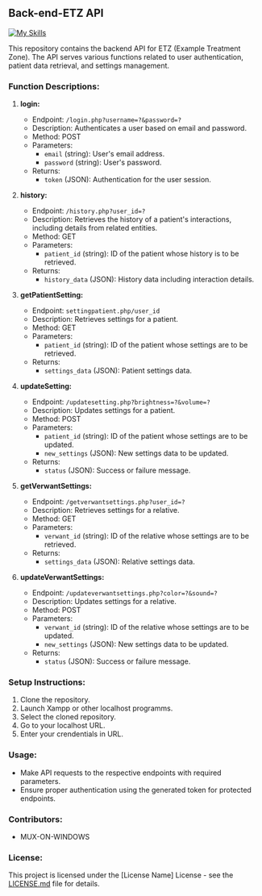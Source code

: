## Back-end-ETZ API

[![My Skills](https://skillicons.dev/icons?i=php)](https://skillicons.dev)

This repository contains the backend API for ETZ (Example Treatment Zone). The API serves various functions related to user authentication, patient data retrieval, and settings management.

### Function Descriptions:

1. **login:**
   - Endpoint: `/login.php?username=?&password=?`
   - Description: Authenticates a user based on email and password.
   - Method: POST
   - Parameters:
     - `email` (string): User's email address.
     - `password` (string): User's password.
   - Returns:
     - `token` (JSON): Authentication for the user session.

2. **history:**
   - Endpoint: `/history.php?user_id=?`
   - Description: Retrieves the history of a patient's interactions, including details from related entities.
   - Method: GET
   - Parameters:
     - `patient_id` (string): ID of the patient whose history is to be retrieved.
   - Returns:
     - `history_data` (JSON): History data including interaction details.

3. **getPatientSetting:**
   - Endpoint: `settingpatient.php/user_id`
   - Description: Retrieves settings for a patient.
   - Method: GET
   - Parameters:
     - `patient_id` (string): ID of the patient whose settings are to be retrieved.
   - Returns:
     - `settings_data` (JSON): Patient settings data.

4. **updateSetting:**
   - Endpoint: `/updatesetting.php?brightness=?&volume=?`
   - Description: Updates settings for a patient.
   - Method: POST
   - Parameters:
     - `patient_id` (string): ID of the patient whose settings are to be updated.
     - `new_settings` (JSON): New settings data to be updated.
   - Returns:
     - `status` (JSON): Success or failure message.

5. **getVerwantSettings:**
   - Endpoint: `/getverwantsettings.php?user_id=?`
   - Description: Retrieves settings for a relative.
   - Method: GET
   - Parameters:
     - `verwant_id` (string): ID of the relative whose settings are to be retrieved.
   - Returns:
     - `settings_data` (JSON): Relative settings data.

6. **updateVerwantSettings:**
   - Endpoint: `/updateverwantsettings.php?color=?&sound=?`
   - Description: Updates settings for a relative.
   - Method: POST
   - Parameters:
     - `verwant_id` (string): ID of the relative whose settings are to be updated.
     - `new_settings` (JSON): New settings data to be updated.
   - Returns:
     - `status` (JSON): Success or failure message.

### Setup Instructions:
1. Clone the repository.
2. Launch Xampp or other localhost programms.
3. Select the cloned repository.
4. Go to your localhost URL.
5. Enter your crendentials in URL.

### Usage:
- Make API requests to the respective endpoints with required parameters.
- Ensure proper authentication using the generated token for protected endpoints.

### Contributors:
- MUX-ON-WINDOWS

### License:
This project is licensed under the [License Name] License - see the [LICENSE.md](LICENSE.md) file for details.
